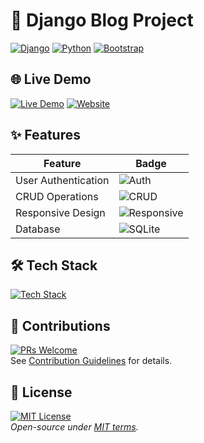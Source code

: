 # 🚀 Django Blog Project 
[![Django](https://img.shields.io/badge/Django-5.1-092E20?logo=django)](https://www.djangoproject.com/)
[![Python](https://img.shields.io/badge/Python-3.10+-3776AB?logo=python)](https://www.python.org/)
[![Bootstrap](https://img.shields.io/badge/Bootstrap-5.3-7952B3?logo=bootstrap)](https://getbootstrap.com/)

## 🌐 Live Demo 
[![Live Demo](https://img.shields.io/badge/Live_Demo-Active-success?logo=azure-pipelines)](https://pablo003.pythonanywhere.com)
[![Website](https://img.shields.io/badge/Visit_Now-FF7139?logo=google-chrome&logoColor=white)](https://pablo003.pythonanywhere.com)

## ✨ Features 
| Feature | Badge |
|---------|-------|
| User Authentication | ![Auth](https://img.shields.io/badge/Authentication-Yes-green?logo=openid) |
| CRUD Operations | ![CRUD](https://img.shields.io/badge/CRUD-Implemented-blue?logo=laravel) |
| Responsive Design | ![Responsive](https://img.shields.io/badge/Responsive-Yes-9cf?logo=responsive) |
| Database | ![SQLite](https://img.shields.io/badge/Database-SQLite-003B57?logo=sqlite) |

## 🛠️ Tech Stack
[![Tech Stack](https://skillicons.dev/icons?i=python,django,bootstrap,git,sqlite,html,css)](https://skillicons.dev)

## 🤝 Contributions
[![PRs Welcome](https://img.shields.io/badge/PRs-Welcome-brightgreen?logo=github)](CONTRIBUTING.md)  
See [Contribution Guidelines](CONTRIBUTING.md) for details.

## 📜 License 
[![MIT License](https://img.shields.io/badge/License-MIT-red?logo=open-source-initiative)](https://opensource.org/licenses/MIT)  
_Open-source under [MIT terms](https://choosealicense.com/licenses/mit/)._
